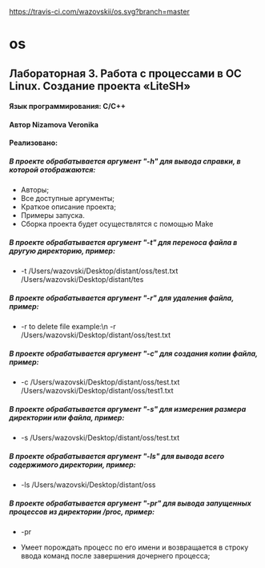 https://travis-ci.com/wazovskii/os.svg?branch=master
# os
## Лабораторная 3. Работа с процессами в ОС Linux. Создание проекта «LiteSH»


#### Язык программирования: С/С++

#### Автор Nizamova Veronika
#### Реализовано:
##### В проекте обрабатывается аргумент "-h" для вывода справки, в которой отображаются:
- Авторы;
- Все доступные аргументы;
- Краткое описание проекта;
- Примеры запуска.
- Сборка проекта будет осуществлятся с помощью Make
##### В проекте обрабатывается аргумент "-t" для переноса файла в другую директорию, пример:
- -t /Users/wazovski/Desktop/distant/oss/test.txt /Users/wazovski/Desktop/distant/tes
##### В проекте обрабатывается аргумент "-r" для удаления файла, пример:
- -r to delete file example:\n -r /Users/wazovski/Desktop/distant/oss/test.txt
##### В проекте обрабатывается аргумент "-c" для создания копии файла, пример:
- -c /Users/wazovski/Desktop/distant/oss/test.txt /Users/wazovski/Desktop/distant/oss/test1.txt
##### В проекте обрабатывается аргумент "-s" для измерения размера директории или файла, пример:
- -s /Users/wazovski/Desktop/distant/oss/test.txt
##### В проекте обрабатывается аргумент "-ls" для вывода всего содержимого директории, пример:
- -ls /Users/wazovski/Desktop/distant/oss
##### В проекте обрабатывается аргумент "-pr" для вывода запущенных процессов из директории /proc, пример:
- -pr

- Умеет порождать процесс по его имени и возвращается в строку ввода команд после завершения дочернего процесса;
